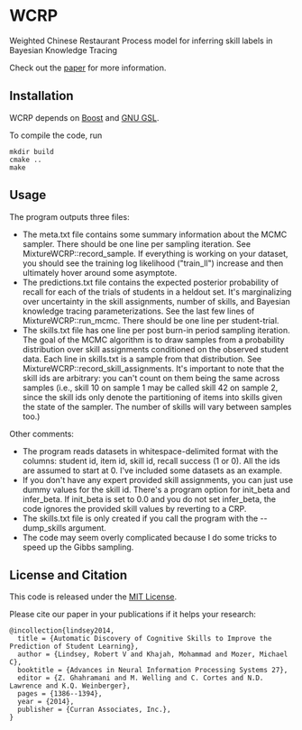# WCRP

Weighted Chinese Restaurant Process model for inferring skill labels in Bayesian Knowledge Tracing

Check out the [paper](http://papers.nips.cc/paper/5554-automatic-discovery-of-cognitive-skills-to-improve-the-prediction-of-student-learning) for more information. 

## Installation

WCRP depends on [Boost](http://www.boost.org/) and [GNU GSL](http://www.gnu.org/software/gsl/).

To compile the code, run 

    mkdir build
    cmake ..
    make

## Usage 

The program outputs three files:
* The meta.txt file contains some summary information about the MCMC sampler. There should be one line per sampling iteration. See MixtureWCRP::record\_sample. If everything is working on your dataset, you should see the training log likelihood ("train\_ll") increase and then ultimately hover around some asymptote. 
* The predictions.txt file contains the expected posterior probability of recall for each of the trials of students in a heldout set. It's marginalizing over uncertainty in the skill assignments, number of skills, and Bayesian knowledge tracing parameterizations. See the last few lines of MixtureWCRP::run\_mcmc. There should be one line per student-trial. 
* The skills.txt file has one line per post burn-in period sampling iteration. The goal of the MCMC algorithm is to draw samples from a probability distribution over skill assignments conditioned on the observed student data. Each line in skills.txt is a sample from that distribution. See MixtureWCRP::record\_skill\_assignments.   It's important to note that the skill ids are arbitrary: you can't count on them being the same across samples (i.e., skill 10 on sample 1 may be called skill 42 on sample 2, since the skill ids only denote the partitioning of items into skills given the state of the sampler. The number of skills will vary between samples too.)


Other comments: 
* The program reads datasets in whitespace-delimited format with the columns: student id, item id, skill id, recall success (1 or 0). All the ids are assumed to start at 0. I've included some datasets as an example. 
* If you don't have any expert provided skill assignments, you can just use dummy values for the skill id. There's a program option for init\_beta and infer\_beta. If init\_beta is set to 0.0 and you do not set infer\_beta, the code ignores the provided skill values by reverting to a CRP. 
* The skills.txt file is only created if you call the program with the --dump\_skills argument. 
* The code may seem overly complicated because I do some tricks to speed up the Gibbs sampling. 



## License and Citation

This code is released under the [MIT License](https://github.com/robert-lindsey/WCRP/blob/master/LICENSE.md).

Please cite our paper in your publications if it helps your research: 

    @incollection{lindsey2014,
      title = {Automatic Discovery of Cognitive Skills to Improve the Prediction of Student Learning},
      author = {Lindsey, Robert V and Khajah, Mohammad and Mozer, Michael C},
      booktitle = {Advances in Neural Information Processing Systems 27},
      editor = {Z. Ghahramani and M. Welling and C. Cortes and N.D. Lawrence and K.Q. Weinberger},
      pages = {1386--1394},
      year = {2014},
      publisher = {Curran Associates, Inc.},
    }

